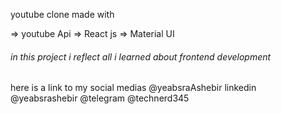 <!-- this is my first portfolio project  -->

youtube clone made with

=> youtube Api
=> React js
=> Material UI

###### in this project i reflect all i learned about frontend development

here is a link to my social medias
@yeabsraAshebir
linkedin
@yeabsrashebir
@telegram
@technerd345
